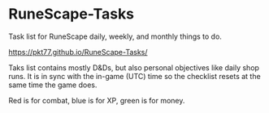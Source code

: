 # RuneScape-Tasks
Task list for RuneScape daily, weekly, and monthly things to do. 

https://pkt77.github.io/RuneScape-Tasks/

Taks list contains mostly D&Ds, but also personal objectives like daily shop runs.
It is in sync with the in-game (UTC) time so the checklist resets at the same time the game does.

Red is for combat, blue is for XP, green is for money.
